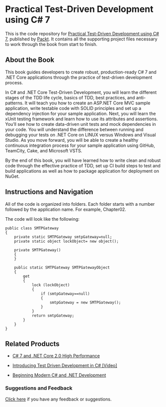 # Practical Test-Driven Development using C# 7
This is the code repository for [Practical Test-Driven Development using C# 7](https://www.packtpub.com/web-development/practical-test-driven-development-using-c-7?utm_source=github&utm_medium=repository&utm_campaign=9781788398787), published by [Packt](https://www.packtpub.com/?utm_source=github). It contains all the supporting project files necessary to work through the book from start to finish.
## About the Book
This book guides developers to create robust, production-ready C# 7 and .NET Core applications through the practice of test-driven development process.

In C# and .NET Core Test-Driven Development, you will learn the different stages of the TDD life cycle, basics of TDD, best practices, and anti-patterns. It will teach you how to create an ASP.NET Core MVC sample application, write testable code with SOLID principles and set up a dependency injection for your sample application. Next, you will learn the xUnit testing framework and learn how to use its attributes and assertions. You’ll see how to create data-driven unit tests and mock dependencies in your code. You will understand the difference between running and debugging your tests on .NET Core on LINUX versus Windows and Visual Studio. As you move forward, you will be able to create a healthy continuous integration process for your sample application using GitHub, TeamCity, Cake, and Microsoft VSTS.

By the end of this book, you will have learned how to write clean and robust code through the effective practice of TDD, set up CI build steps to test and build applications as well as how to package application for deployment on NuGet.
## Instructions and Navigation
All of the code is organized into folders. Each folder starts with a number followed by the application name. For example, Chapter02.



The code will look like the following:
```
public class SMTPGateway
{
    private static SMTPGateway smtpGateway=null;
    private static object lockObject= new object();

    private SMTPGateway()
    {
    }

    public static SMTPGateway SMTPGatewayObject
    {
        get
        {
            lock (lockObject)
            {
                if (smtpGateway==null)
                {
                    smtpGateway = new SMTPGateway();
                }
            }
            return smtpGateway;
        }
    }
}
```



## Related Products
* [C# 7 and .NET Core 2.0 High Performance](https://www.packtpub.com/application-development/c-7-and-net-core-20-high-performance?utm_source=github&utm_medium=repository&utm_campaign=9781788470049)

* [Introducing Test Driven Development in C# [Video]](https://www.packtpub.com/application-development/introducing-test-driven-development-c-video?utm_source=github&utm_medium=repository&utm_campaign=9781788292092)

* [Beginning Modern C# and .NET Development](https://www.packtpub.com/application-development/beginning-modern-c-and-net-development-elearning-video?utm_source=github&utm_medium=repository&utm_campaign=9781789137705)

### Suggestions and Feedback
[Click here](https://docs.google.com/forms/d/e/1FAIpQLSe5qwunkGf6PUvzPirPDtuy1Du5Rlzew23UBp2S-P3wB-GcwQ/viewform) if you have any feedback or suggestions.
